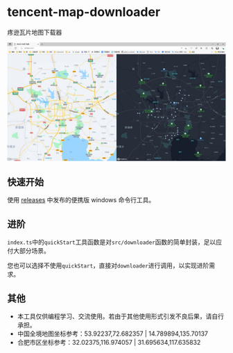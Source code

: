 # tencent-map-downloader

疼逊瓦片地图下载器

![img](./preview.png)

## 快速开始

使用 [releases](https://github.com/yuri2peter/tencent-map-downloader/releases) 中发布的便携版 windows 命令行工具。

## 进阶

`index.ts`中的`quickStart`工具函数是对`src/downloader`函数的简单封装，足以应付大部分场景。

您也可以选择不使用`quickStart`，直接对`downloader`进行调用，以实现进阶需求。

## 其他

- 本工具仅供编程学习、交流使用。若由于其他使用形式引发不良后果，请自行承担。
- 中国全境地图坐标参考：53.92237,72.682357 | 14.789894,135.70137
- 合肥市区坐标参考：32.02375,116.974057 | 31.695634,117.635832
